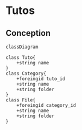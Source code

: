 # Tutos

## Conception

```mermaid
classDiagram

class Tuto{
    +string name
}
class Category{
    +foreingid tuto_id
    +string name
    +string folder
}
class File{
    +foreingid category_id
    +string name
    +string folder
}

```
